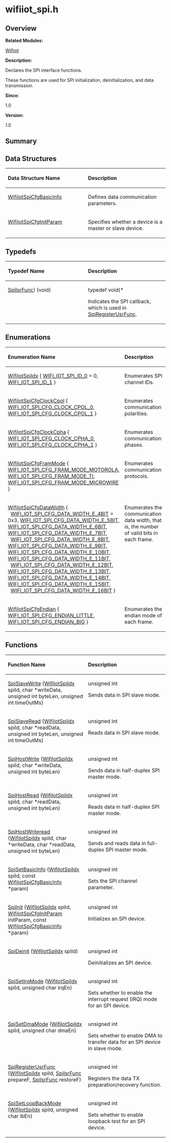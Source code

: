 # wifiiot\_spi.h<a name="ZH-CN_TOPIC_0000001054915091"></a>

## **Overview**<a name="section185179383191857"></a>

**Related Modules:**

[Wifiiot](Wifiiot.md)

**Description:**

Declares the SPI interface functions. 

These functions are used for SPI initialization, deinitialization, and data transmission. 

**Since:**

1.0

**Version:**

1.0

## **Summary**<a name="section878521838191857"></a>

## Data Structures<a name="nested-classes"></a>

<a name="table1173792106191857"></a>
<table><thead align="left"><tr id="row1623926920191857"><th class="cellrowborder" valign="top" width="50%" id="mcps1.1.3.1.1"><p id="p47083962191857"><a name="p47083962191857"></a><a name="p47083962191857"></a>Data Structure Name</p>
</th>
<th class="cellrowborder" valign="top" width="50%" id="mcps1.1.3.1.2"><p id="p1960181420191857"><a name="p1960181420191857"></a><a name="p1960181420191857"></a>Description</p>
</th>
</tr>
</thead>
<tbody><tr id="row192848201191857"><td class="cellrowborder" valign="top" width="50%" headers="mcps1.1.3.1.1 "><p id="p1842219091191857"><a name="p1842219091191857"></a><a name="p1842219091191857"></a><a href="WifiIotSpiCfgBasicInfo.md">WifiIotSpiCfgBasicInfo</a></p>
</td>
<td class="cellrowborder" valign="top" width="50%" headers="mcps1.1.3.1.2 "><p id="p1283439341191857"><a name="p1283439341191857"></a><a name="p1283439341191857"></a>Defines data communication parameters. </p>
</td>
</tr>
<tr id="row1717925572191857"><td class="cellrowborder" valign="top" width="50%" headers="mcps1.1.3.1.1 "><p id="p1935028825191857"><a name="p1935028825191857"></a><a name="p1935028825191857"></a><a href="WifiIotSpiCfgInitParam.md">WifiIotSpiCfgInitParam</a></p>
</td>
<td class="cellrowborder" valign="top" width="50%" headers="mcps1.1.3.1.2 "><p id="p912455580191857"><a name="p912455580191857"></a><a name="p912455580191857"></a>Specifies whether a device is a master or slave device. </p>
</td>
</tr>
</tbody>
</table>

## Typedefs<a name="typedef-members"></a>

<a name="table279400056191857"></a>
<table><thead align="left"><tr id="row1020769595191857"><th class="cellrowborder" valign="top" width="50%" id="mcps1.1.3.1.1"><p id="p1430668881191857"><a name="p1430668881191857"></a><a name="p1430668881191857"></a>Typedef Name</p>
</th>
<th class="cellrowborder" valign="top" width="50%" id="mcps1.1.3.1.2"><p id="p875439481191857"><a name="p875439481191857"></a><a name="p875439481191857"></a>Description</p>
</th>
</tr>
</thead>
<tbody><tr id="row712456426191857"><td class="cellrowborder" valign="top" width="50%" headers="mcps1.1.3.1.1 "><p id="p1358868276191857"><a name="p1358868276191857"></a><a name="p1358868276191857"></a><a href="Wifiiot.md#gad1acc3e9c9d1c63f70aeb9d5201ed1f0">SpiIsrFunc</a>) (void)</p>
</td>
<td class="cellrowborder" valign="top" width="50%" headers="mcps1.1.3.1.2 "><p id="p496596547191857"><a name="p496596547191857"></a><a name="p496596547191857"></a> typedef void(*&nbsp;</p>
<p id="p916744108191857"><a name="p916744108191857"></a><a name="p916744108191857"></a>Indicates the SPI callback, which is used in <a href="Wifiiot.md#ga35305efc779b6386532fdb7a96fc5a1a">SpiRegisterUsrFunc</a>. </p>
</td>
</tr>
</tbody>
</table>

## Enumerations<a name="enum-members"></a>

<a name="table68599990191857"></a>
<table><thead align="left"><tr id="row1520132006191857"><th class="cellrowborder" valign="top" width="50%" id="mcps1.1.3.1.1"><p id="p1698695849191857"><a name="p1698695849191857"></a><a name="p1698695849191857"></a>Enumeration Name</p>
</th>
<th class="cellrowborder" valign="top" width="50%" id="mcps1.1.3.1.2"><p id="p229732183191857"><a name="p229732183191857"></a><a name="p229732183191857"></a>Description</p>
</th>
</tr>
</thead>
<tbody><tr id="row1490632918191857"><td class="cellrowborder" valign="top" width="50%" headers="mcps1.1.3.1.1 "><p id="p1065102588191857"><a name="p1065102588191857"></a><a name="p1065102588191857"></a><a href="Wifiiot.md#ga1d095e78d92cdf2ffc5e34443726e44b">WifiIotSpiIdx</a> { <a href="Wifiiot.md#gga1d095e78d92cdf2ffc5e34443726e44ba3a13c86181ffb2c6927f86f423ec40b4">WIFI_IOT_SPI_ID_0</a> = 0, <a href="Wifiiot.md#gga1d095e78d92cdf2ffc5e34443726e44baeb87de3e3fe320957bc97c2fcc430da1">WIFI_IOT_SPI_ID_1</a> }</p>
</td>
<td class="cellrowborder" valign="top" width="50%" headers="mcps1.1.3.1.2 "><p id="p48207632191857"><a name="p48207632191857"></a><a name="p48207632191857"></a>Enumerates SPI channel IDs. </p>
</td>
</tr>
<tr id="row592076863191857"><td class="cellrowborder" valign="top" width="50%" headers="mcps1.1.3.1.1 "><p id="p1580265225191857"><a name="p1580265225191857"></a><a name="p1580265225191857"></a><a href="Wifiiot.md#gad6674c8b0989b6a329d5fd5ff0d5d750">WifiIotSpiCfgClockCpol</a> { <a href="Wifiiot.md#ggad6674c8b0989b6a329d5fd5ff0d5d750a07059b75b690958e26aa89a6004bf271">WIFI_IOT_SPI_CFG_CLOCK_CPOL_0</a>, <a href="Wifiiot.md#ggad6674c8b0989b6a329d5fd5ff0d5d750a0a0c2d8a56ac7fb1c965e496ef9d24fd">WIFI_IOT_SPI_CFG_CLOCK_CPOL_1</a> }</p>
</td>
<td class="cellrowborder" valign="top" width="50%" headers="mcps1.1.3.1.2 "><p id="p1514729589191857"><a name="p1514729589191857"></a><a name="p1514729589191857"></a>Enumerates communication polarities. </p>
</td>
</tr>
<tr id="row1423288990191857"><td class="cellrowborder" valign="top" width="50%" headers="mcps1.1.3.1.1 "><p id="p1834718656191857"><a name="p1834718656191857"></a><a name="p1834718656191857"></a><a href="Wifiiot.md#ga1eb13cffbbdec9da1d57c766763b94e5">WifiIotSpiCfgClockCpha</a> { <a href="Wifiiot.md#gga1eb13cffbbdec9da1d57c766763b94e5af8cbca20bbbc6c065eae3cb21382d3b6">WIFI_IOT_SPI_CFG_CLOCK_CPHA_0</a>, <a href="Wifiiot.md#gga1eb13cffbbdec9da1d57c766763b94e5abd4a35c6cbe22a90892f1f877eb9be3f">WIFI_IOT_SPI_CFG_CLOCK_CPHA_1</a> }</p>
</td>
<td class="cellrowborder" valign="top" width="50%" headers="mcps1.1.3.1.2 "><p id="p1723124806191857"><a name="p1723124806191857"></a><a name="p1723124806191857"></a>Enumerates communication phases. </p>
</td>
</tr>
<tr id="row20197199191857"><td class="cellrowborder" valign="top" width="50%" headers="mcps1.1.3.1.1 "><p id="p1244377543191857"><a name="p1244377543191857"></a><a name="p1244377543191857"></a><a href="Wifiiot.md#gaef7c192e049db14e2326c0bfba181670">WifiIotSpiCfgFramMode</a> { <a href="Wifiiot.md#ggaef7c192e049db14e2326c0bfba181670a3d7e1d60fe5cdf86cd72cca5e20109fb">WIFI_IOT_SPI_CFG_FRAM_MODE_MOTOROLA</a>, <a href="Wifiiot.md#ggaef7c192e049db14e2326c0bfba181670a8b16cdb5100d57654c512e88275c789d">WIFI_IOT_SPI_CFG_FRAM_MODE_TI</a>, <a href="Wifiiot.md#ggaef7c192e049db14e2326c0bfba181670a2f0198dff6d832a556a621b5de0606fc">WIFI_IOT_SPI_CFG_FRAM_MODE_MICROWIRE</a> }</p>
</td>
<td class="cellrowborder" valign="top" width="50%" headers="mcps1.1.3.1.2 "><p id="p1245533784191857"><a name="p1245533784191857"></a><a name="p1245533784191857"></a>Enumerates communication protocols. </p>
</td>
</tr>
<tr id="row1233876120191857"><td class="cellrowborder" valign="top" width="50%" headers="mcps1.1.3.1.1 "><p id="p2014492231191857"><a name="p2014492231191857"></a><a name="p2014492231191857"></a><a href="Wifiiot.md#ga6f2e44db2698c33b81bd6caa438a55ea">WifiIotSpiCfgDataWidth</a> { &nbsp;&nbsp;<a href="Wifiiot.md#gga6f2e44db2698c33b81bd6caa438a55eaaddfa282d58578fc81ac526987564e6ee">WIFI_IOT_SPI_CFG_DATA_WIDTH_E_4BIT</a> = 0x3, <a href="Wifiiot.md#gga6f2e44db2698c33b81bd6caa438a55eaa9de2e6dd354e226a820c079b8bac65b6">WIFI_IOT_SPI_CFG_DATA_WIDTH_E_5BIT</a>, <a href="Wifiiot.md#gga6f2e44db2698c33b81bd6caa438a55eaaa4144e7267c3a0417d8d0100cfcf50dd">WIFI_IOT_SPI_CFG_DATA_WIDTH_E_6BIT</a>, <a href="Wifiiot.md#gga6f2e44db2698c33b81bd6caa438a55eaa95f9ec882c23c6e61182dbc64a4204ff">WIFI_IOT_SPI_CFG_DATA_WIDTH_E_7BIT</a>, &nbsp;&nbsp;<a href="Wifiiot.md#gga6f2e44db2698c33b81bd6caa438a55eaa87c4e51ad22460a2ee1e8f4a818ab4d0">WIFI_IOT_SPI_CFG_DATA_WIDTH_E_8BIT</a>, <a href="Wifiiot.md#gga6f2e44db2698c33b81bd6caa438a55eaa1760c12ab9015525fa00483aa3ae6ce3">WIFI_IOT_SPI_CFG_DATA_WIDTH_E_9BIT</a>, <a href="Wifiiot.md#gga6f2e44db2698c33b81bd6caa438a55eaa2d5436642374f2e20544f4dd23b2a82e">WIFI_IOT_SPI_CFG_DATA_WIDTH_E_10BIT</a>, <a href="Wifiiot.md#gga6f2e44db2698c33b81bd6caa438a55eaa7de25e82ef22f3d7ecca7ba6740affaf">WIFI_IOT_SPI_CFG_DATA_WIDTH_E_11BIT</a>, &nbsp;&nbsp;<a href="Wifiiot.md#gga6f2e44db2698c33b81bd6caa438a55eaa7ef096c72549f4bdccd2da349928d197">WIFI_IOT_SPI_CFG_DATA_WIDTH_E_12BIT</a>, <a href="Wifiiot.md#gga6f2e44db2698c33b81bd6caa438a55eaadfa6793a7643c016f8946dbb6fefb393">WIFI_IOT_SPI_CFG_DATA_WIDTH_E_13BIT</a>, <a href="Wifiiot.md#gga6f2e44db2698c33b81bd6caa438a55eaaa10903f6e508f27f7290345ad77e8aad">WIFI_IOT_SPI_CFG_DATA_WIDTH_E_14BIT</a>, <a href="Wifiiot.md#gga6f2e44db2698c33b81bd6caa438a55eaa626cba1c95892d1265908e94b8df725a">WIFI_IOT_SPI_CFG_DATA_WIDTH_E_15BIT</a>, &nbsp;&nbsp;<a href="Wifiiot.md#gga6f2e44db2698c33b81bd6caa438a55eaa3dba59e8d0c84fa68875aa4ff3988e9c">WIFI_IOT_SPI_CFG_DATA_WIDTH_E_16BIT</a> }</p>
</td>
<td class="cellrowborder" valign="top" width="50%" headers="mcps1.1.3.1.2 "><p id="p1666434271191857"><a name="p1666434271191857"></a><a name="p1666434271191857"></a>Enumerates the communication data width, that is, the number of valid bits in each frame. </p>
</td>
</tr>
<tr id="row1623822614191857"><td class="cellrowborder" valign="top" width="50%" headers="mcps1.1.3.1.1 "><p id="p2097137585191857"><a name="p2097137585191857"></a><a name="p2097137585191857"></a><a href="Wifiiot.md#ga31924085df23a024413fa6e63e13c41e">WifiIotSpiCfgEndian</a> { <a href="Wifiiot.md#gga31924085df23a024413fa6e63e13c41ea68812944912ba0729ae0efeb2d126c2a">WIFI_IOT_SPI_CFG_ENDIAN_LITTLE</a>, <a href="Wifiiot.md#gga31924085df23a024413fa6e63e13c41eabed491171ca62fc1cfcc5d7b7b0413b1">WIFI_IOT_SPI_CFG_ENDIAN_BIG</a> }</p>
</td>
<td class="cellrowborder" valign="top" width="50%" headers="mcps1.1.3.1.2 "><p id="p1695624044191857"><a name="p1695624044191857"></a><a name="p1695624044191857"></a>Enumerates the endian mode of each frame. </p>
</td>
</tr>
</tbody>
</table>

## Functions<a name="func-members"></a>

<a name="table346729196191857"></a>
<table><thead align="left"><tr id="row2077268498191857"><th class="cellrowborder" valign="top" width="50%" id="mcps1.1.3.1.1"><p id="p882557170191857"><a name="p882557170191857"></a><a name="p882557170191857"></a>Function Name</p>
</th>
<th class="cellrowborder" valign="top" width="50%" id="mcps1.1.3.1.2"><p id="p1502852253191857"><a name="p1502852253191857"></a><a name="p1502852253191857"></a>Description</p>
</th>
</tr>
</thead>
<tbody><tr id="row1017908223191857"><td class="cellrowborder" valign="top" width="50%" headers="mcps1.1.3.1.1 "><p id="p544972471191857"><a name="p544972471191857"></a><a name="p544972471191857"></a><a href="Wifiiot.md#gabc5bfa19d08bcbd824a81cfdb476bc03">SpiSlaveWrite</a> (<a href="Wifiiot.md#ga1d095e78d92cdf2ffc5e34443726e44b">WifiIotSpiIdx</a> spiId, char *writeData, unsigned int byteLen, unsigned int timeOutMs)</p>
</td>
<td class="cellrowborder" valign="top" width="50%" headers="mcps1.1.3.1.2 "><p id="p722013933191857"><a name="p722013933191857"></a><a name="p722013933191857"></a>unsigned int&nbsp;</p>
<p id="p1110194540191857"><a name="p1110194540191857"></a><a name="p1110194540191857"></a>Sends data in SPI slave mode. </p>
</td>
</tr>
<tr id="row804667765191857"><td class="cellrowborder" valign="top" width="50%" headers="mcps1.1.3.1.1 "><p id="p1897092600191857"><a name="p1897092600191857"></a><a name="p1897092600191857"></a><a href="Wifiiot.md#gaf6b980dbae9b819c801db16cd933379d">SpiSlaveRead</a> (<a href="Wifiiot.md#ga1d095e78d92cdf2ffc5e34443726e44b">WifiIotSpiIdx</a> spiId, char *readData, unsigned int byteLen, unsigned int timeOutMs)</p>
</td>
<td class="cellrowborder" valign="top" width="50%" headers="mcps1.1.3.1.2 "><p id="p864784018191857"><a name="p864784018191857"></a><a name="p864784018191857"></a>unsigned int&nbsp;</p>
<p id="p25059782191857"><a name="p25059782191857"></a><a name="p25059782191857"></a>Reads data in SPI slave mode. </p>
</td>
</tr>
<tr id="row1250779572191857"><td class="cellrowborder" valign="top" width="50%" headers="mcps1.1.3.1.1 "><p id="p1683689026191857"><a name="p1683689026191857"></a><a name="p1683689026191857"></a><a href="Wifiiot.md#ga9b550208916b4fa86385768cc81e0c5b">SpiHostWrite</a> (<a href="Wifiiot.md#ga1d095e78d92cdf2ffc5e34443726e44b">WifiIotSpiIdx</a> spiId, char *writeData, unsigned int byteLen)</p>
</td>
<td class="cellrowborder" valign="top" width="50%" headers="mcps1.1.3.1.2 "><p id="p1362424277191857"><a name="p1362424277191857"></a><a name="p1362424277191857"></a>unsigned int&nbsp;</p>
<p id="p1651188237191857"><a name="p1651188237191857"></a><a name="p1651188237191857"></a>Sends data in half-duplex SPI master mode. </p>
</td>
</tr>
<tr id="row1099711881191857"><td class="cellrowborder" valign="top" width="50%" headers="mcps1.1.3.1.1 "><p id="p1978895992191857"><a name="p1978895992191857"></a><a name="p1978895992191857"></a><a href="Wifiiot.md#ga72b7cd1ad546f88982385c5ca054580d">SpiHostRead</a> (<a href="Wifiiot.md#ga1d095e78d92cdf2ffc5e34443726e44b">WifiIotSpiIdx</a> spiId, char *readData, unsigned int byteLen)</p>
</td>
<td class="cellrowborder" valign="top" width="50%" headers="mcps1.1.3.1.2 "><p id="p1202009098191857"><a name="p1202009098191857"></a><a name="p1202009098191857"></a>unsigned int&nbsp;</p>
<p id="p1812199332191857"><a name="p1812199332191857"></a><a name="p1812199332191857"></a>Reads data in half-duplex SPI master mode. </p>
</td>
</tr>
<tr id="row902396758191857"><td class="cellrowborder" valign="top" width="50%" headers="mcps1.1.3.1.1 "><p id="p1323903483191857"><a name="p1323903483191857"></a><a name="p1323903483191857"></a><a href="Wifiiot.md#ga3ad87923c61c537f8366da76d6384dd1">SpiHostWriteread</a> (<a href="Wifiiot.md#ga1d095e78d92cdf2ffc5e34443726e44b">WifiIotSpiIdx</a> spiId, char *writeData, char *readData, unsigned int byteLen)</p>
</td>
<td class="cellrowborder" valign="top" width="50%" headers="mcps1.1.3.1.2 "><p id="p2122862332191857"><a name="p2122862332191857"></a><a name="p2122862332191857"></a>unsigned int&nbsp;</p>
<p id="p2142088501191857"><a name="p2142088501191857"></a><a name="p2142088501191857"></a>Sends and reads data in full-duplex SPI master mode. </p>
</td>
</tr>
<tr id="row1081814650191857"><td class="cellrowborder" valign="top" width="50%" headers="mcps1.1.3.1.1 "><p id="p2028095091191857"><a name="p2028095091191857"></a><a name="p2028095091191857"></a><a href="Wifiiot.md#ga7218dd7e5ae463ce2c29a6952c100893">SpiSetBasicInfo</a> (<a href="Wifiiot.md#ga1d095e78d92cdf2ffc5e34443726e44b">WifiIotSpiIdx</a> spiId, const <a href="WifiIotSpiCfgBasicInfo.md">WifiIotSpiCfgBasicInfo</a> *param)</p>
</td>
<td class="cellrowborder" valign="top" width="50%" headers="mcps1.1.3.1.2 "><p id="p1080294335191857"><a name="p1080294335191857"></a><a name="p1080294335191857"></a>unsigned int&nbsp;</p>
<p id="p1714879284191857"><a name="p1714879284191857"></a><a name="p1714879284191857"></a>Sets the SPI channel parameter. </p>
</td>
</tr>
<tr id="row1735299844191857"><td class="cellrowborder" valign="top" width="50%" headers="mcps1.1.3.1.1 "><p id="p1141881984191857"><a name="p1141881984191857"></a><a name="p1141881984191857"></a><a href="Wifiiot.md#gafb1a0999baf079d2907b73554f3fe458">SpiInit</a> (<a href="Wifiiot.md#ga1d095e78d92cdf2ffc5e34443726e44b">WifiIotSpiIdx</a> spiId, <a href="WifiIotSpiCfgInitParam.md">WifiIotSpiCfgInitParam</a> initParam, const <a href="WifiIotSpiCfgBasicInfo.md">WifiIotSpiCfgBasicInfo</a> *param)</p>
</td>
<td class="cellrowborder" valign="top" width="50%" headers="mcps1.1.3.1.2 "><p id="p267383664191857"><a name="p267383664191857"></a><a name="p267383664191857"></a>unsigned int&nbsp;</p>
<p id="p1078613680191857"><a name="p1078613680191857"></a><a name="p1078613680191857"></a>Initializes an SPI device. </p>
</td>
</tr>
<tr id="row617724963191857"><td class="cellrowborder" valign="top" width="50%" headers="mcps1.1.3.1.1 "><p id="p332008562191857"><a name="p332008562191857"></a><a name="p332008562191857"></a><a href="Wifiiot.md#ga1e39213f9d9fa488eaf9f172ab675b24">SpiDeinit</a> (<a href="Wifiiot.md#ga1d095e78d92cdf2ffc5e34443726e44b">WifiIotSpiIdx</a> spiId)</p>
</td>
<td class="cellrowborder" valign="top" width="50%" headers="mcps1.1.3.1.2 "><p id="p1336967274191857"><a name="p1336967274191857"></a><a name="p1336967274191857"></a>unsigned int&nbsp;</p>
<p id="p989409488191857"><a name="p989409488191857"></a><a name="p989409488191857"></a>Deinitializes an SPI device. </p>
</td>
</tr>
<tr id="row324605708191857"><td class="cellrowborder" valign="top" width="50%" headers="mcps1.1.3.1.1 "><p id="p1805653202191857"><a name="p1805653202191857"></a><a name="p1805653202191857"></a><a href="Wifiiot.md#gaea32f9be9e75da8ee8ae342c513ccbfb">SpiSetIrqMode</a> (<a href="Wifiiot.md#ga1d095e78d92cdf2ffc5e34443726e44b">WifiIotSpiIdx</a> spiId, unsigned char irqEn)</p>
</td>
<td class="cellrowborder" valign="top" width="50%" headers="mcps1.1.3.1.2 "><p id="p2117350838191857"><a name="p2117350838191857"></a><a name="p2117350838191857"></a>unsigned int&nbsp;</p>
<p id="p237304231191857"><a name="p237304231191857"></a><a name="p237304231191857"></a>Sets whether to enable the interrupt request (IRQ) mode for an SPI device. </p>
</td>
</tr>
<tr id="row1432785067191857"><td class="cellrowborder" valign="top" width="50%" headers="mcps1.1.3.1.1 "><p id="p1155279580191857"><a name="p1155279580191857"></a><a name="p1155279580191857"></a><a href="Wifiiot.md#ga607d3d5b1f69cb89183566fb1d23f4cc">SpiSetDmaMode</a> (<a href="Wifiiot.md#ga1d095e78d92cdf2ffc5e34443726e44b">WifiIotSpiIdx</a> spiId, unsigned char dmaEn)</p>
</td>
<td class="cellrowborder" valign="top" width="50%" headers="mcps1.1.3.1.2 "><p id="p745401202191857"><a name="p745401202191857"></a><a name="p745401202191857"></a>unsigned int&nbsp;</p>
<p id="p579787806191857"><a name="p579787806191857"></a><a name="p579787806191857"></a>Sets whether to enable DMA to transfer data for an SPI device in slave mode. </p>
</td>
</tr>
<tr id="row1674701607191857"><td class="cellrowborder" valign="top" width="50%" headers="mcps1.1.3.1.1 "><p id="p153099255191857"><a name="p153099255191857"></a><a name="p153099255191857"></a><a href="Wifiiot.md#ga35305efc779b6386532fdb7a96fc5a1a">SpiRegisterUsrFunc</a> (<a href="Wifiiot.md#ga1d095e78d92cdf2ffc5e34443726e44b">WifiIotSpiIdx</a> spiId, <a href="Wifiiot.md#gad1acc3e9c9d1c63f70aeb9d5201ed1f0">SpiIsrFunc</a> prepareF, <a href="Wifiiot.md#gad1acc3e9c9d1c63f70aeb9d5201ed1f0">SpiIsrFunc</a> restoreF)</p>
</td>
<td class="cellrowborder" valign="top" width="50%" headers="mcps1.1.3.1.2 "><p id="p1342436760191857"><a name="p1342436760191857"></a><a name="p1342436760191857"></a>unsigned int&nbsp;</p>
<p id="p360544965191857"><a name="p360544965191857"></a><a name="p360544965191857"></a>Registers the data TX preparation/recovery function. </p>
</td>
</tr>
<tr id="row1795278142191857"><td class="cellrowborder" valign="top" width="50%" headers="mcps1.1.3.1.1 "><p id="p1620167226191857"><a name="p1620167226191857"></a><a name="p1620167226191857"></a><a href="Wifiiot.md#ga42dad507650369b456549515d73d75a1">SpiSetLoopBackMode</a> (<a href="Wifiiot.md#ga1d095e78d92cdf2ffc5e34443726e44b">WifiIotSpiIdx</a> spiId, unsigned char lbEn)</p>
</td>
<td class="cellrowborder" valign="top" width="50%" headers="mcps1.1.3.1.2 "><p id="p1871245474191857"><a name="p1871245474191857"></a><a name="p1871245474191857"></a>unsigned int&nbsp;</p>
<p id="p1605215172191857"><a name="p1605215172191857"></a><a name="p1605215172191857"></a>Sets whether to enable loopback test for an SPI device. </p>
</td>
</tr>
</tbody>
</table>

